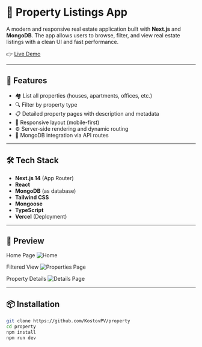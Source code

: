 # 🏡 Property Listings App

A modern and responsive real estate application built with **Next.js** and **MongoDB**. The app allows users to browse, filter, and view real estate listings with a clean UI and fast performance.

👉 [Live Demo]([https://property-plum.vercel.app/])

---

## 🚀 Features

- 🏘️ List all properties (houses, apartments, offices, etc.)
- 🔍 Filter by property type
- 📋 Detailed property pages with description and metadata
- 📱 Responsive layout (mobile-first)
- ⚙️ Server-side rendering and dynamic routing
- 🧩 MongoDB integration via API routes

---

## 🛠️ Tech Stack

- **Next.js 14** (App Router)
- **React**
- **MongoDB** (as database)
- **Tailwind CSS**
- **Mongoose** 
- **TypeScript** 
- **Vercel** (Deployment)

---

## 📸 Preview

Home Page 
![Home](https://github.com/user-attachments/assets/caf2b291-0d0b-4e26-9fcd-904c16c46e56)

Filtered View
![Properties Page](https://github.com/user-attachments/assets/a9883bbd-aa5b-4850-b277-dcf251332ef5)

Property Details
![Details Page](https://github.com/user-attachments/assets/b5f2b5c9-bdc0-489a-8a25-a2f26d0b20a0)



---

## 📦 Installation

```bash
git clone https://github.com/KostovPV/property
cd property
npm install
npm run dev

